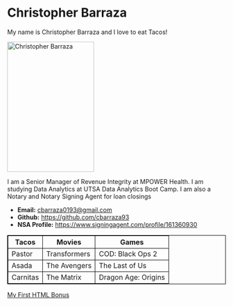 <!DOCTYPE html>
<html lang="en-us">
  <style>
    table, th, td {
      border: 1px solid black;
      border-collapse: collapse;
      border-color: blue
      text-align: center;
    }
    </style>

<head>
  <meta charset="UTF-8">
  <title>Activity 1: Basic HTML Bio</title>
</head>

<body>

  <h1>Christopher Barraza</h1>

  <p>My name is Christopher Barraza and I love to eat Tacos!</p>

  <img src="https://s23209.pcdn.co/wp-content/uploads/2019/04/Mexican-Street-TacosIMG_9091.jpg" alt="Christopher Barraza" width="200" height="300" />
  
  <p>I am a Senior Manager of Revenue Integrity at MPOWER Health.
    I am studying Data Analytics at UTSA Data Analytics Boot Camp. I am also a Notary and Notary Signing Agent for loan closings
  </p>

  <ul>
    <li><strong>Email:</strong> <a href="#-link goes here title is on left">cbarraza0193@gmail.com</a></li>
    <li><strong>Github:</strong> <a href="https://github.com/cbarraza93">https://github.com/cbarraza93</a></li>
    <li><strong>NSA Profile:</strong> <a href="#-link goes here title is on left">https://www.signingagent.com/profile/161360930</a></li>
  </ul>

  <table>
    <tr>
      <th>Tacos</th>
      <th>Movies</th>
      <th>Games</th>
    </tr>
    <tr>
      <td>Pastor</td>
      <td>Transformers</td>
      <td>COD: Black Ops 2</td>
    </tr>
    <tr>
      <td>Asada</td>
      <td>The Avengers</td>
      <td>The Last of Us</td>
    </tr>
    <tr>
      <td>Carnitas</td>
      <td>The Matrix</td>
      <td>Dragon Age: Origins</td>
    </tr>
  </table>

  <!-- Bonus link to last class page -->
  <a href="../../../../1/Activities/04-Stu_MyFirst_HTML/Solved/my-first-bonus.html">My First HTML Bonus</a>

</body>

</html>
